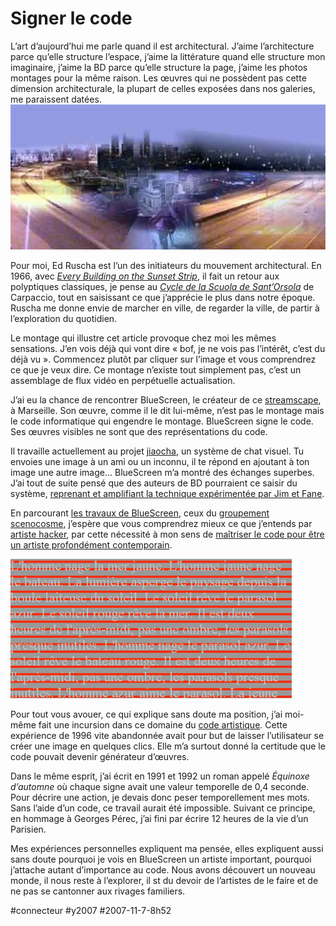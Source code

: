 # Signer le code

L’art d’aujourd’hui me parle quand il est architectural. J’aime l’architecture parce qu’elle structure l’espace, j’aime la littérature quand elle structure mon imaginaire, j’aime la BD parce qu’elle structure la page, j’aime les photos montages pour la même raison. Les œuvres qui ne possèdent pas cette dimension architecturale, la plupart de celles exposées dans nos galeries, me paraissent datées.
[![stream1.jpg](_i/stream1.webp)](http://streamscape.net/show.php?lang=1)

Pour moi, Ed Ruscha est l’un des initiateurs du mouvement architectural. En 1966, avec [*Every Building on the Sunset Strip*](http://www.virtualmuseum.ca/Exhibitions/Photos/html/en/essayImages/SM010-001.html), il fait un retour aux polyptiques classiques, je pense au [*Cycle de la Scuola de Sant’Orsola*](http://vrcoll.fa.pitt.edu/UAG/Art-Anytime-Page/Lochoff-pages/pages/16-Carpaccio-Ambassadors.htm) de Carpaccio, tout en saisissant ce que j’apprécie le plus dans notre époque. Ruscha me donne envie de marcher en ville, de regarder la ville, de partir à l’exploration du quotidien.

Le montage qui illustre cet article provoque chez moi les mêmes sensations. J’en vois déjà qui vont dire « bof, je ne vois pas l’intérêt, c’est du déjà vu ». Commencez plutôt par cliquer sur l’image et vous comprendrez ce que je veux dire. Ce montage n’existe tout simplement pas, c’est un assemblage de flux vidéo en perpétuelle actualisation.

J’ai eu la chance de rencontrer BlueScreen, le créateur de ce [streamscape](http://streamscape.net), à Marseille. Son œuvre, comme il le dit lui-même, n’est pas le montage mais le code informatique qui engendre le montage. BlueScreen signe le code. Ses œuvres visibles ne sont que des représentations du code.

Il travaille actuellement au projet [jiaocha](http://jiaocha.org/), un système de chat visuel. Tu envoies une image à un ami ou un inconnu, il te répond en ajoutant à ton image une autre image… BlueScreen m’a montré des échanges superbes. J’ai tout de suite pensé que des auteurs de BD pourraient ce saisir du système, [reprenant et amplifiant la technique expérimentée par Jim et Fane](http://www.roquerols.fr/2007/10/01/petites-eclipses-a-sete/).

En parcourant [les travaux de BlueScreen](http://www.b-l-u-e-s-c-r-e-e-n.net/), ceux du [groupement scenocosme](http://www.scenocosme.com), j’espère que vous comprendrez mieux ce que j’entends par [artiste hacker](../10/culture-et-technologie.md), par cette nécessité à mon sens de [maîtriser le code pour être un artiste profondément contemporain](../10/culture-20.md).

[![montaget.gif](_i/montaget.gif)](http://lab.tcrouzet.com/interlaced/)

Pour tout vous avouer, ce qui explique sans doute ma position, j’ai moi-même fait une incursion dans ce domaine du [code artistique](http://lab.tcrouzet.com/interlaced/). Cette expérience de 1996 vite abandonnée avait pour but de laisser l’utilisateur se créer une image en quelques clics. Elle m’a surtout donné la certitude que le code pouvait devenir générateur d’œuvres.

Dans le même esprit, j’ai écrit en 1991 et 1992 un roman appelé *Équinoxe d’automne* où chaque signe avait une valeur temporelle de 0,4 seconde. Pour décrire une action, je devais donc peser temporellement mes mots. Sans l’aide d’un code, ce travail aurait été impossible. Suivant ce principe, en hommage à Georges Pérec, j’ai fini par écrire 12 heures de la vie d’un Parisien.

Mes expériences personnelles expliquent ma pensée, elles expliquent aussi sans doute pourquoi je vois en BlueScreen un artiste important, pourquoi j’attache autant d’importance au code. Nous avons découvert un nouveau monde, il nous reste à l’explorer, il st du devoir de l’artistes de le faire et de ne pas se cantonner aux rivages familiers.

#connecteur #y2007 #2007-11-7-8h52
